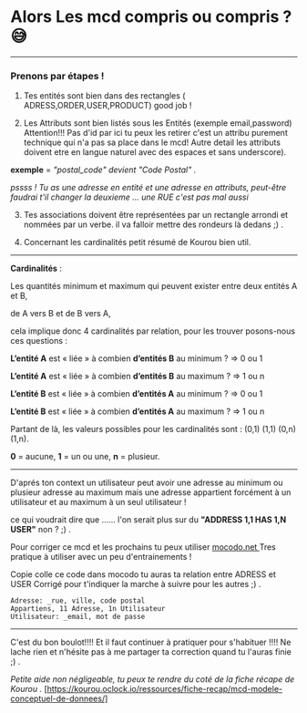 # Alors Les mcd compris ou compris ? 😅

---

### Prenons par étapes !

1. Tes entités sont bien dans des rectangles ( ADRESS,ORDER,USER,PRODUCT) good job !

2. Les Attributs sont bien listés sous les Entités (exemple email,password) Attention!!! Pas d'id par ici tu peux les retirer c'est un attribu purement technique qui n'a pas sa place dans le mcd!
Autre detail les attributs doivent etre en langue naturel avec des espaces et sans underscore). 

**exemple** = *"postal_code" devient "Code Postal" .*

*pssss  ! Tu as une adresse en entité et une adresse en attributs, peut-être faudrai t'il changer la deuxieme ... une RUE c'est pas mal aussi*

3. Tes associations doivent être représentées par un rectangle arrondi et nommées par un verbe.
il va falloir mettre des rondeurs là dedans ;)  .

4. Concernant les cardinalités petit résumé de Kourou bien util. 
---

**Cardinalités**  :

Les quantités minimum et maximum qui peuvent exister entre deux entités A et B,

de A vers B et de B vers A,

cela implique donc 4 cardinalités par relation, pour les trouver posons-nous ces questions :

**L’entité A** est « liée » à combien **d’entités B** au minimum ? => 0 ou 1

**L’entité A** est « liée » à combien **d’entités B** au maximum ? => 1 ou n

**L’entité B** est « liée » à combien **d’entités A** au minimum ? => 0 ou 1

**L’entité B** est « liée » à combien **d’entités A** au maximum ? => 1 ou n

Partant de là, les valeurs possibles pour les cardinalités sont : (0,1) (1,1) (0,n) (1,n).

**0** = aucune,
**1** = un ou une,
**n** = plusieur.

---
D'aprés ton context un utilisateur peut avoir une adresse au minimum ou plusieur adresse au maximum mais une adresse appartient forcément à un utilisateur et au maximum à un seul utilisateur !


ce qui voudrait dire que ...... l'on serait plus sur du **"ADDRESS 1,1 HAS 1,N USER"** non ? ;) .

Pour corriger ce mcd et les prochains tu peux utiliser [mocodo.net ](https://www.mocodo.net/)
Tres pratique à utiliser avec un peu d'entrainements !

Copie colle ce code dans mocodo tu auras ta relation entre ADRESS et USER Corrigé pour t'indiquer la marche à suivre pour les autres ;) .

```
Adresse: _rue, ville, code postal
Appartiens, 11 Adresse, 1n Utilisateur
Utilisateur: _email, mot de passe
```

---

C'est du bon boulot!!!! Et il faut continuer à pratiquer pour s'habituer !!!!
Ne lache rien et n'hésite pas à me partager ta correction quand tu l'auras finie  ;) .




*Petite aide non négligeable, tu peux te rendre du coté de  la fiche récape de Kourou .*
[https://kourou.oclock.io/ressources/fiche-recap/mcd-modele-conceptuel-de-donnees/]

